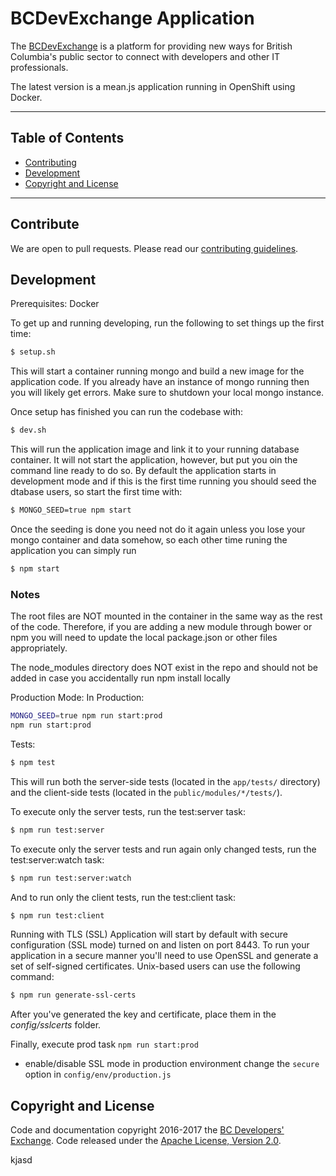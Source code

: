 # BCDevExchange Application

The [BCDevExchange](https://bcdevexchange.org) is a platform for providing new ways for British Columbia's public sector to connect with developers and other IT professionals.

The latest version is a mean.js application running in OpenShift using Docker.

***

## Table of Contents

* [Contributing](https://github.com/BCDevExchange/devex#contribute)
* [Development](https://github.com/BCDevExchange/devex#development)
* [Copyright and License](https://github.com/BCDevExchange/devex#copyright-and-license)

***

## Contribute

We are open to pull requests. Please read our [contributing guidelines](https://github.com/BCDevExchange/devex/blob/master/CONTRIBUTING.md). 

## Development

Prerequisites: Docker

To get up and running developing, run the following to set things up the first time:
```bash
$ setup.sh
```

This will start a container running mongo and build a new image for the application code.  If you already have an instance of mongo running
then you will likely get errors.  Make sure to shutdown your local mongo instance.

Once setup has finished you can run the codebase with:
```bash
$ dev.sh
```

This will run the application image and link it to your running database container.  It will not start the application, however, but put you oin the command line ready to do so.
By default the application starts in development mode and if this is the first time running you should seed the dtabase users, so start the first time with:
```bash
$ MONGO_SEED=true npm start
```
Once the seeding is done you need not do it again unless you lose your mongo container and data somehow, so each
other time runing the application you can simply run
```bash
$ npm start
```

### Notes

The root files are NOT mounted in the container in the same way as the rest of the code.  Therefore, if you are adding a new
module through bower or npm you will need to update the local package.json or other files appropriately.

The node_modules directory does NOT exist in the repo and should not be added in case you accidentally run npm install locally

Production Mode:
In Production:
```bash
MONGO_SEED=true npm run start:prod
npm run start:prod
```
Tests:

```bash
$ npm test
```
This will run both the server-side tests (located in the `app/tests/` directory) and the client-side tests (located in the `public/modules/*/tests/`).

To execute only the server tests, run the test:server task:

```bash
$ npm run test:server
```

To execute only the server tests and run again only changed tests, run the test:server:watch task:

```bash
$ npm run test:server:watch
```

And to run only the client tests, run the test:client task:

```bash
$ npm run test:client
```

Running with TLS (SSL)
Application will start by default with secure configuration (SSL mode) turned on and listen on port 8443.
To run your application in a secure manner you'll need to use OpenSSL and generate a set of self-signed certificates. Unix-based users can use the following command:

```bash
$ npm run generate-ssl-certs
```

After you've generated the key and certificate, place them in the *config/sslcerts* folder.

Finally, execute prod task `npm run start:prod`
* enable/disable SSL mode in production environment change the `secure` option in `config/env/production.js`


## Copyright and License

Code and documentation copyright 2016-2017 the [BC Developers' Exchange](https://bcdevexchange.org). Code released under the [Apache License, Version 2.0](https://github.com/BCDevExchange/devex/blob/master/LICENSE).





kjasd






